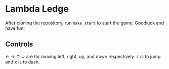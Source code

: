 # Lambda Ledge

After cloning the repository, run `make start` to start the game. Goodluck and have fun!

## Controls
← → ↑ ↓ are for moving left, right, up, and down respectively.
<kbd>c</kbd> is to jump and <kbd>x</kbd> is to dash.

